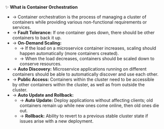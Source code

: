✨ **What is Container Orchestration**
- → Container orchestration is the process of managing a cluster of containers while providing various non-functional requirements or services.
- → **Fault Tolerance:** If one container goes down, there should be other containers to back it up.
- → **On-Demand Scaling:**
    - → If the load on a microservice container increases, scaling should happen automatically (more containers created).
    - → When the load decreases, containers should be scaled down to conserve resources.
- → **Auto Discovery:** Microservice applications running on different containers should be able to automatically discover and use each other.
- → **Public Access:** Containers within the cluster need to be accessible by other containers within the cluster, as well as from outside the cluster.
- → **Auto Update and Rollback:**
    - → **Auto Update:** Deploy applications without affecting clients; old containers remain up while new ones come online, then old ones die out.
    - → **Rollback:** Ability to revert to a previous stable cluster state if issues arise with a new deployment.